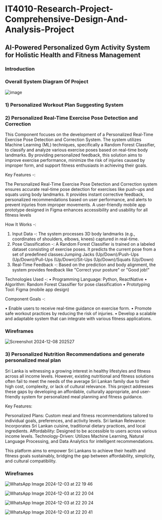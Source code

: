 # IT4010-Research-Project-Comprehensive-Design-And-Analysis-Project

## AI-Powered Personalized Gym Activity System for Holistic Health and Fitness Management

### Introduction











### Overall System Diagram Of Project

  ![image](https://github.com/user-attachments/assets/2e9ccf62-d263-4ee0-b736-a00305c7edf2)


### 1) Personalized Workout Plan Suggesting System







### 2) Personalized Real-Time Exercise Pose Detection and Correction

This Component focuses on the development of a Personalized Real-Time Exercise Pose Detection and Correction System. The system utilizes Machine Learning (ML) techniques, specifically a Random Forest Classifier, to classify and analyze various exercise poses based on real-time body landmarks. By providing personalized feedback, this solution aims to improve exercise performance, minimize the risk of injuries caused by improper form, and support fitness enthusiasts in achieving their goals.

Key Features -:

The Personalized Real-Time Exercise Pose Detection and Correction system ensures accurate real-time pose detection for exercises like push-ups and squats using body landmarks. It provides instant corrective feedback, personalized recommendations based on user performance, and alerts to prevent injuries from improper movements. A user-friendly mobile app prototype designed in Figma enhances accessibility and usability for all fitness levels

How It Works -: 

1.	Input Data -: The system processes 3D body landmarks (e.g., coordinates of shoulders, elbows, knees) captured in real-time.
2.	Pose Classification -: A Random Forest Classifier is trained on a labeled dataset consisting of exercise poses.
   It predicts the current pose from a set of predefined classes:Jumping Jacks (Up/Down)/Push-Ups (Up/Down)/Pull-Ups (Up/Down)/Sit-Ups (Up/Down)/Squats (Up/Down)
3. Real-Time Feedback -: Based on the prediction and body alignment, the system provides feedback like "Correct your posture" or "Good job!"

Technologies Used -:
   •	Programming Language: Python, ReactNative
   •	Algorithm: Random Forest Classifier for pose classification
   •	Prototyping Tool: Figma (mobile app design)

Component Goals -:

•	Enable users to receive real-time guidance on exercise form.
•	Promote safe workout practices by reducing the risk of injuries.
•	Develop a scalable and adaptable system that can integrate with various fitness applications.

### Wireframes

![Screenshot 2024-12-08 202527](https://github.com/user-attachments/assets/798f06c4-6e8f-458d-bea5-35cd984a92b2)

### 3) Personalized Nutrition Recommendations and generate personalized meal plan 

Sri Lanka is witnessing a growing interest in healthy lifestyles and fitness across all income levels. However, existing nutritional and fitness solutions often fail to meet the needs of the average Sri Lankan family due to their high cost, complexity, or lack of cultural relevance. This project addresses these gaps by developing an affordable, culturally appropriate, and user-friendly system for personalized meal planning and fitness guidance.

Key Features:

Personalized Plans: Custom meal and fitness recommendations tailored to individual goals, preferences, and activity levels.
Sri lankan Relevance: Incorporates Sri Lankan cuisine, traditional dietary practices, and local ingredients.
Affordability: Designed to be accessible to users across various income levels.
Technology-Driven: Utilizes Machine Learning, Natural Language Processing, and Data Analytics for intelligent recommendations.

This platform aims to empower Sri Lankans to achieve their health and fitness goals sustainably, bridging the gap between affordability, simplicity, and cultural compatibility.

### Wireframes



![WhatsApp Image 2024-12-03 at 22 19 46](https://github.com/user-attachments/assets/e1dc21aa-b837-460d-bef6-9a11e079d553)

![WhatsApp Image 2024-12-03 at 22 20 04](https://github.com/user-attachments/assets/b7afc7fa-942e-4209-b0b6-27d44826acdb)

![WhatsApp Image 2024-12-03 at 22 20 24](https://github.com/user-attachments/assets/57058715-9b8f-4868-9f0d-511bd86e1315)

![WhatsApp Image 2024-12-03 at 22 20 41](https://github.com/user-attachments/assets/f4587479-068d-4f7c-9b92-f6b7fa5c947d)















